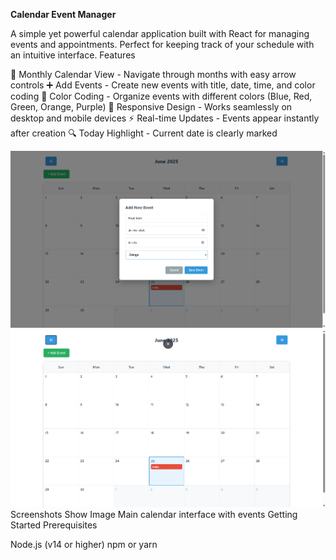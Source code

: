 ****Calendar Event Manager****

A simple yet powerful calendar application built with React for managing events and appointments. Perfect for keeping track of your schedule with an intuitive interface.
Features

📅 Monthly Calendar View - Navigate through months with easy arrow controls
➕ Add Events - Create new events with title, date, time, and color coding
🎨 Color Coding - Organize events with different colors (Blue, Red, Green, Orange, Purple)
📱 Responsive Design - Works seamlessly on desktop and mobile devices
⚡ Real-time Updates - Events appear instantly after creation
🔍 Today Highlight - Current date is clearly marked

![alt text](image.png)
![alt text](image-1.png)
Screenshots
Show Image
Main calendar interface with events
Getting Started
Prerequisites

Node.js (v14 or higher)
npm or yarn
